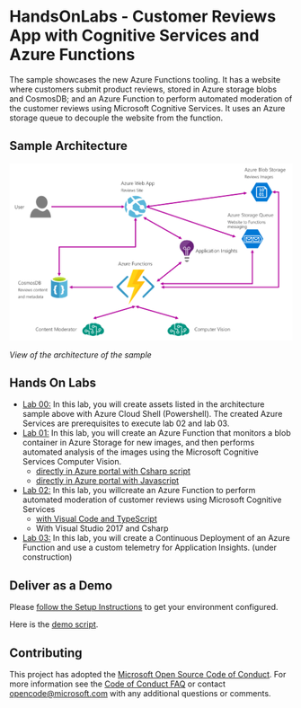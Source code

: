 # HandsOnLabs - Customer Reviews App with Cognitive Services and Azure Functions #

The sample showcases the new Azure Functions tooling. It has a website where customers submit product reviews, stored in Azure storage blobs and CosmosDB; and an Azure Function to perform automated moderation of the customer reviews using Microsoft Cognitive Services. It uses an Azure storage queue to decouple the website from the function.

## Sample Architecture ##

![](Media/Picture20.png)

_View of the architecture of the sample_

## Hands On Labs ##

- [Lab 00:](doc/00%20-%20Provision%20resources%20and%20Reset) In this lab, you will create assets listed in the architecture sample above with Azure Cloud Shell (Powershell). The created Azure Services are prerequisites to execute lab 02 and lab 03.
- [Lab 01:](./doc/01%20-%20Portal) In this lab, you will create an Azure Function that monitors a blob container in Azure Storage for new images, and then performs automated analysis of the images using the Microsoft Cognitive Services Computer Vision.
  - [directly in Azure portal with Csharp script](doc/01%20-%20Portal/Azure%20Functions%20HOL%20(C%23).md)
  - [directly in Azure portal with Javascript](./doc/01%20-%20Portal/Azure%20Functions%20HOL%20(JavaScript).md) 
- [Lab 02:](doc/02%20-%20Visual%20Studio) In this lab, you willcreate an Azure Function to perform automated moderation of customer reviews using Microsoft Cognitive Services
  - [with Visual Code and TypeScript](./doc/02%20-%20Visual%20Studio/VS%20Code%20and%20TypeScript) 
  - With Visual Studio 2017 and Csharp
- [Lab 03:](./doc/03%20-%20Continuous%20Delivery) In this lab, you will create a Continuous Deployment of an Azure Function and use a custom telemetry for Application Insights. (under construction)

## Deliver as a Demo ##

Please [follow the Setup Instructions](SETUP.md) to get your environment configured.

Here is the [demo script](DEMOSCRIPT.md).

## Contributing ##

This project has adopted the [Microsoft Open Source Code of Conduct](https://opensource.microsoft.com/codeofconduct/). For more information see the [Code of Conduct FAQ](https://opensource.microsoft.com/codeofconduct/faq/) or contact [opencode@microsoft.com](mailto:opencode@microsoft.com) with any additional questions or comments.